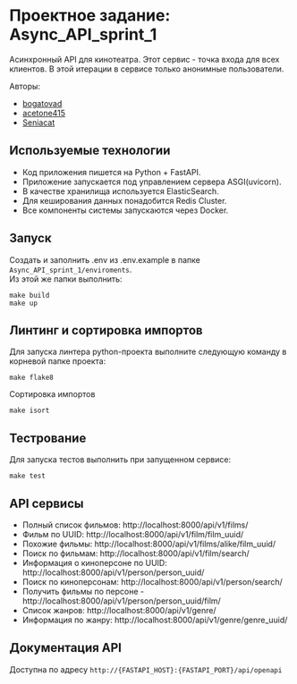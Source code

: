 # Проектное задание: Async_API_sprint_1
Асинхронный API для кинотеатра. Этот сервис - точка входа для всех клиентов. В этой итерации в сервисе только анонимные пользователи.

Авторы:
 - [bogatovad](https://github.com/bogatovad)
 - [acetone415](https://github.com/acetone415)
 - [Seniacat](https://github.com/Seniacat)

## Используемые технологии
 - Код приложения пишется на Python + FastAPI.
 - Приложение запускается под управлением сервера ASGI(uvicorn).
 - В качестве хранилища используется ElasticSearch.
 - Для кеширования данных понадобится Redis Cluster.
 - Все компоненты системы запускаются через Docker.


## Запуск
Создать и заполнить .env из .env.example в папке `Async_API_sprint_1/enviroments`.  
Из этой же папки выполнить:
```
make build
make up
```

## Линтинг и сортировка импортов
Для запуска линтера python-проекта выполните следующую команду в корневой папке проекта:
```
make flake8
```
Сортировка импортов
```
make isort
```

## Тестрование
Для запуска тестов выполнить при запущенном сервисе: 
```
make test
```

## API сервисы

 - Полный список фильмов: http://localhost:8000/api/v1/films/
 - Фильм по UUID: http://localhost:8000/api/v1/film/film_uuid/
 - Похожие фильмы: http://localhost:8000/api/v1/films/alike/film_uuid/
 - Поиск по фильмам: http://localhost:8000/api/v1/film/search/
 - Информация о киноперсоне по UUID: http://localhost:8000/api/v1/person/person_uuid/
 - Поиск по киноперсонам: http://localhost:8000/api/v1/person/search/
 - Получить фильмы по персоне - http://localhost:8000/api/v1/person/person_uuid/film/
 - Список жанров: http://localhost:8000/api/v1/genre/
 - Информация по жанру: http://localhost:8000/api/v1/genre/genre_uuid/


## Документация API
Доступна по адресу `http://{FASTAPI_HOST}:{FASTAPI_PORT}/api/openapi`
